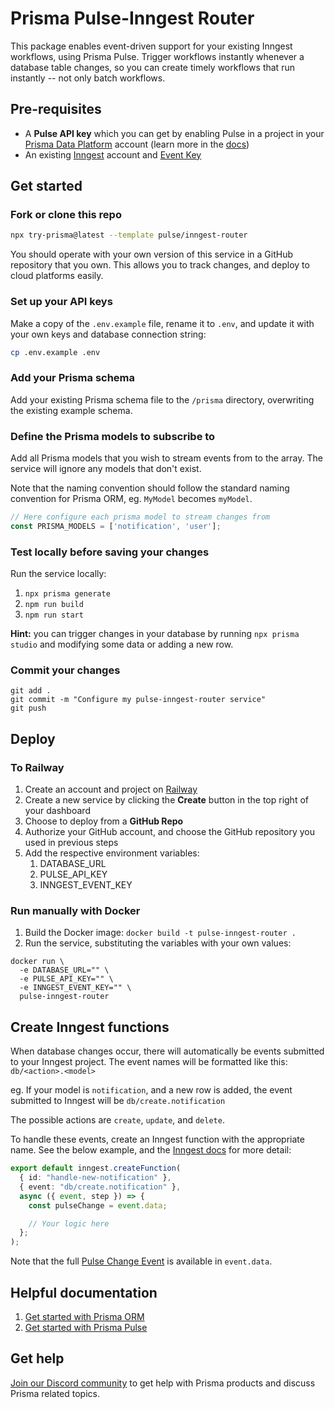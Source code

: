 # Prisma Pulse-Inngest Router

This package enables event-driven support for your existing Inngest workflows, using Prisma Pulse. Trigger workflows instantly whenever a database table changes, so you can create timely workflows that run instantly -- not only batch workflows.

## Pre-requisites

- A **Pulse API key** which you can get by enabling Pulse in a project in your
  [Prisma Data Platform](https://pris.ly/pdp) account (learn more in the
  [docs](https://www.prisma.io/docs/platform/concepts/environments#api-keys))
- An existing [Inngest](https://www.inngest.com) account and
  [Event Key](https://www.inngest.com/docs/events/creating-an-event-key?ref=environment-variables)

## Get started

### Fork or clone this repo

```bash
npx try-prisma@latest --template pulse/inngest-router
```

You should operate with your own version of this service in a GitHub repository that you own. This allows you to track changes, and deploy to cloud platforms easily.

### Set up your API keys

Make a copy of the `.env.example` file, rename it to `.env`, and update it with your own keys and database connection string:

```bash
cp .env.example .env
```

### Add your Prisma schema

Add your existing Prisma schema file to the `/prisma` directory, overwriting the existing example schema.

### Define the Prisma models to subscribe to

Add all Prisma models that you wish to stream events from to the array. The service will ignore any models that don't exist.

Note that the naming convention should follow the standard naming convention for Prisma ORM, eg. `MyModel` becomes `myModel`.

```typescript
// Here configure each prisma model to stream changes from
const PRISMA_MODELS = ['notification', 'user'];
```

### Test locally before saving your changes

Run the service locally:
1. `npx prisma generate`
1. `npm run build`
1. `npm run start`

**Hint:** you can trigger changes in your database by running
`npx prisma studio` and modifying some data or adding a new row.

### Commit your changes

```
git add .
git commit -m "Configure my pulse-inngest-router service"
git push
```

## Deploy

### To Railway

1. Create an account and project on [Railway](https://railway.app/new)
1. Create a new service by clicking the **Create** button in the top right of
your dashboard
1. Choose to deploy from a **GitHub Repo**
1. Authorize your GitHub account, and choose the GitHub repository you used in
previous steps
1. Add the respective environment variables:
    1. DATABASE_URL
    1. PULSE_API_KEY
    1. INNGEST_EVENT_KEY

### Run manually with Docker

1. Build the Docker image: `docker build -t pulse-inngest-router .`
1. Run the service, substituting the variables with your own values:
```
docker run \
  -e DATABASE_URL="" \
  -e PULSE_API_KEY="" \
  -e INNGEST_EVENT_KEY="" \
  pulse-inngest-router
```

## Create Inngest functions

When database changes occur, there will automatically be events submitted to  your Inngest project. The event names will be formatted like this: `db/<action>.<model>`

eg. If your model is `notification`, and a new row is added, the event submitted to Inngest will be `db/create.notification`

The possible actions are `create`, `update`, and `delete`.

To handle these events, create an Inngest function with the appropriate name. See the below example, and the [Inngest docs](https://www.inngest.com/docs/learn/inngest-functions) for more detail:

```typescript
export default inngest.createFunction(
  { id: "handle-new-notification" },
  { event: "db/create.notification" },
  async ({ event, step }) => {
    const pulseChange = event.data;

    // Your logic here
  };
);
```

Note that the full [Pulse Change Event](https://www.prisma.io/docs/pulse/database-events) is available in `event.data`.

## Helpful documentation
1. [Get started with Prisma ORM](https://www.prisma.io/docs/getting-started)
1. [Get started with Prisma Pulse](https://www.prisma.io/docs/pulse)

## Get help

[Join our Discord community](https://pris.ly/discord) to get help with
Prisma products and discuss Prisma related topics.